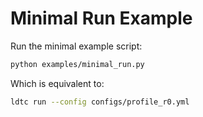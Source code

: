 # Minimal Run Example

Run the minimal example script:

```bash
python examples/minimal_run.py
```

Which is equivalent to:

```bash
ldtc run --config configs/profile_r0.yml
```
